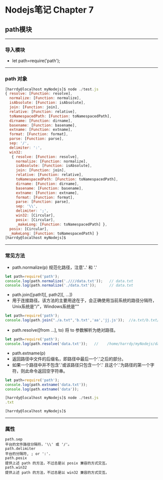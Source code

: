 # Nodejs笔记 Chapter 7
## path模块

***
### 导入模块
* let path=require('path');

***
### path 对象
```js
[harrdy@localhost myNodejs]$ node ./test.js
{ resolve: [Function: resolve],
  normalize: [Function: normalize],
  isAbsolute: [Function: isAbsolute],
  join: [Function: join],
  relative: [Function: relative],
  toNamespacedPath: [Function: toNamespacedPath],
  dirname: [Function: dirname],
  basename: [Function: basename],
  extname: [Function: extname],
  format: [Function: format],
  parse: [Function: parse],
  sep: '/',
  delimiter: ':',
  win32:
   { resolve: [Function: resolve],
     normalize: [Function: normalize],
     isAbsolute: [Function: isAbsolute],
     join: [Function: join],
     relative: [Function: relative],
     toNamespacedPath: [Function: toNamespacedPath],
     dirname: [Function: dirname],
     basename: [Function: basename],
     extname: [Function: extname],
     format: [Function: format],
     parse: [Function: parse],
     sep: '\\',
     delimiter: ';',
     win32: [Circular],
     posix: [Circular],
     _makeLong: [Function: toNamespacedPath] },
  posix: [Circular],
  _makeLong: [Function: toNamespacedPath] }
[harrdy@localhost myNodejs]$
```

***
### 常见方法
* path.normalize(p)    规范化路径，注意'..' 和 '.'
```js
let path=require('path');
console.log(path.normalize('.////data.txt'));   // data.txt
console.log(path.normalize('./data.txt'));      // data.txt
```
* path.join([path1][, path2][, ...])
* 用于连接路径。该方法的主要用途在于，会正确使用当前系统的路径分隔符，Unix系统是"/"，Windows系统是"\"
```js
let path=require('path');
console.log(path.join("./a.txt",'b.txt','aa','jj.js'));  //a.txt/b.txt/aa/jj.js
```
* path.resolve([from ...], to)   将 to 参数解析为绝对路径。
```js
let path=require('path');
console.log(path.resolve('data.txt'));   //    /home/harrdy/myNodejs/data.txt
```
* path.extname(p)
* 返回路径中文件的后缀名，即路径中最后一个'.'之后的部分。
* 如果一个路径中并不包含'.'或该路径只包含一个'.' 且这个'.'为路径的第一个字符，则此命令返回空字符串。
```js
let path=require('path');
console.log(path.extname('data.txt'));
console.log(path.extname('data'));

[harrdy@localhost myNodejs]$ node ./test.js
.txt

[harrdy@localhost myNodejs]$
```

***
### 属性
```
path.sep
平台的文件路径分隔符，'\\' 或 '/'。
path.delimiter
平台的分隔符, ; or ':'.
path.posix
提供上述 path 的方法，不过总是以 posix 兼容的方式交互。
path.win32
提供上述 path 的方法，不过总是以 win32 兼容的方式交互。
```
